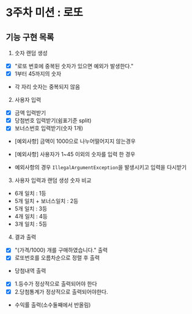 # 3주차 미션 : 로또

## 기능 구현 목록

1. 숫자 랜덤 생성

- [X] "로또 번호에 중복된 숫자가 있으면 예외가 발생한다."
- [X] 1부터 45까지의 숫자
- 각 자리 숫자는 중복되지 않음


2. 사용자 입력

- [X] 금액 입력받기
- [X] 당첨번호 입력받기(쉼표기준 split)
- [X] 보너스번호 입력받기(숫자 1개)
- [예외사항] 금액이 1000으로 나누어떨어지지 않는경우
- [예외사항] 사용자가 1~45 이외의 숫자를 입력 한 경우

- 예외사항의 경우 `IllegalArgumentException`을 발생시키고 입력을 다시받기

3. 사용자 입력과 랜덤 생성 숫자 비교

- 6개 일치 : 1등
- 5개 일치 + 보너스일치 : 2등
- 5개 일치 : 3등
- 4개 일치 : 4등
- 3개 일치 : 5등

4. 결과 출력

- [X] "(가격/1000) 개를 구매하였습니다." 출력
- [X] 로또번호를 오름차순으로 정렬 후 출력
- 당첨내역 출력
- [X] 1.등수가 정상적으로 출력되어야 한다
- [X] 2.당첨통계가 정상적으로 출력되어야한다.

- 수익률 출력(소수둘째에서 반올림)

